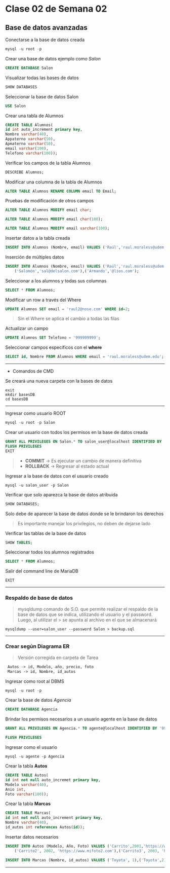 # Clase 02 de Semana 02
## Base de datos avanzadas

Conectarse a la base de datos creada


```sql
mysql -u root -p 
```

Crear una base de datos ejemplo como *Salon*
```sql
CREATE DATABASE Salon
```

Visualizar todas las bases de datos 
```sql
SHOW DATABASES
```
Seleccionar la base de datos Salon

```sql
USE Salon
```

Crear una tabla de Alumnos
```sql
CREATE TABLE Alumnos(
id int auto_increment primary key,
Nombre varchar(40),
Appaterno varchar(50),
Apmaterno varchar(50),
email varchar(100),
Telefono varchar(100));
```
Verificar los campos de la tabla Alumnos

```sql
DESCRIBE Alumnos;
```
Modificar una columna de la tabla de Alumnos

```sql
ALTER TABLE Alumnos RENAME COLUMN email TO Email;
```
Pruebas de modificación de otros campos 

```sql
ALTER TABLE Alumnos MODIFY email char;

ALTER TABLE Alumnos MODIFY email char(100);

ALTER TABLE Alumnos MODIFY email varchar(100);
```

Insertar datos a la tabla creada
```sql
INSERT INTO Alumnos (Nombre, email) VALUES ('Raúl','raul.moraless@udem.edu');
```

Inserción de múltiples datos

```sql
INSERT INTO Alumnos (Nombre, email) VALUES ('Raúl','raul.moraless@udem.edu'),
	('Salomón','sal@delsalon.com'),('Armando','@lios.com');
```

Seleccionar a los alumnos y todas sus columnas
```sql
SELECT * FROM Alumnos;
```
Modificar un row a través del Where
```sql
UPDATE Alumnos SET email = 'raul2@nose.com' WHERE id=2; 
```

>Sin el Where se aplica el cambio a todas las filas

Actualizar un campo
```sql
UPDATE Alumnos SET Telefono = '999999999';
```

Seleccionar campos especificos con el **where**

```sql
SELECT id, Nombre FROM Alumnos WHERE email = 'raul.moraless@udem.edu';
```

- - -
* Comandos de CMD 

Se creará una nueva carpeta con la bases de datos
```
exit
mkdir basesDB
cd basesDB
```
- - -
Ingresar como usuario ROOT
```sql
mysql -u root -p Salon
```
Crear un usuario con todos los permisos en la base de datos creada
```sql
GRANT ALL PRIVILEGES ON Salon.* TO salon_user@localhost IDENTIFIED BY '666';
FLUSH PRIVILEGES
EXIT
```

> * **COMMIT** → Es ejecutar un cambio de manera definitiva
> * **ROLLBACK** → Regresar al estado actual

Ingresar a la base de datos con el usuario creado

```
mysql -u salon_user -p Salon
```
Verificar que solo aparezca la base de datos atribuida
```sql
SHOW DATABASES; 
```
Solo debe de aparecer la base de datos donde se le brindaron los derechos

> Es importante manejar los privilegios, no deben de dejarse lado

Verificar las tablas de la base de datos
```sql
SHOW TABLES;
```
Seleccionar todos los alumnos registrados

```sql
SELECT * FROM Alumnos;
```

Salir del command line de MariaDB
```
EXIT
```
 - - - 
### Respaldo de base de datos

> mysqldump comando de S.O. que permite realizar el respaldo de la base de datos que se indica, utilizando el usuario y el password.
> Luego, al utilizar el > se apunta al archivo en el que se almacenará

```
mysqldump --user=salon_user --password Salon > backup.sql
```

- - -
### Crear según Diagrama ER 

> Versión corregida en carpeta de Tarea

```md
 Autos -> id, Modelo, año, precio, foto
 Marcas -> id, Nombre, id_autos
```

Ingresar como root al DBMS
```sql
mysql -u root -p
```

Crear la base de datos *Agencia*

```sql
CREATE DATABASE Agencia
```

Brindar los permisos necesarios a un usuario agente en la base de datos
```sql
GRANT ALL PRIVILEGES ON Agencia.* TO agente@localhost IDENTIFIED BY '999';

FLUSH PRIVILEGES
```

Ingresar como el usuario
```
mysql -u agente -p Agencia
```

Crear la tabla **Autos**
```sql
CREATE TABLE Autos(
id int not null auto_incremet primary key,
Modelo varchar(40),
Anio int,
Foto varchar(100));
```

Crear la tabla **Marcas**

```sql
CREATE TABLE Marcas(
id int not null auto_increment primary key,
Nombre varchar(40),
id_autos int references Autos(id));
```
Insertar datos necesarios
```sql
INSERT INTO Autos (Modelo, Año, Foto) VALUES ('Carrito',2001,'https://www.mifoto.com'),
	('Carrito2', 2002, 'https://www.mifoto2.com'),('Carrito3', 2003, 'https://www.mifoto3.com'),('Carrito4', 2004, 	'https://www.mifoto4.com'),('Carrito5', 2005, 'https://www.mifoto5.com');

INSERT INTO Marcas (Nombre, id_autos) VALUES ('Toyota', 1),('Toyota',2),('Toyota',3),('Tesla',4),('Carrote',5);
```
- - -

